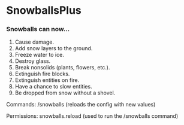 # SnowballsPlus
### Snowballs can now...
1. Cause damage.
2. Add snow layers to the ground.
3. Freeze water to ice.
4. Destroy glass.
5. Break nonsolids (plants, flowers, etc.).
6. Extinguish fire blocks.
7. Extinguish entities on fire.
8. Have a chance to slow entities.
9. Be dropped from snow without a shovel.

Commands:
/snowballs (reloads the config with new values)

Permissions:
snowballs.reload (used to run the /snowballs command)